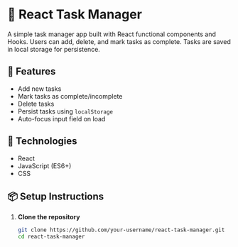 # 📝 React Task Manager

A simple task manager app built with React functional components and Hooks. Users can add, delete, and mark tasks as complete. Tasks are saved in local storage for persistence.

## 🚀 Features

- Add new tasks
- Mark tasks as complete/incomplete
- Delete tasks
- Persist tasks using `localStorage`
- Auto-focus input field on load

## 🧰 Technologies

- React
- JavaScript (ES6+)
- CSS

## 📦 Setup Instructions

1. **Clone the repository**
   ```bash
   git clone https://github.com/your-username/react-task-manager.git
   cd react-task-manager
